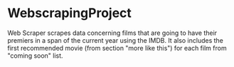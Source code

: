 # WebscrapingProject
Web Scraper scrapes data concerning films that are going to have their premiers in
a span of the current year using the IMDB. It also includes the first recommended
movie (from section "more like this") for each film from "coming soon" list.

